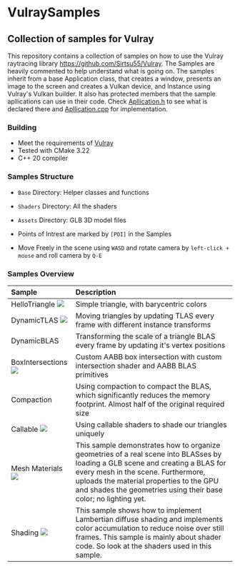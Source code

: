 # VulraySamples
## Collection of samples for Vulray

This repository contains a collection of samples on how to use the Vulray raytracing library 
https://github.com/Sirtsu55/Vulray. The Samples are heavily commented to help understand what is going on.
The samples inherit from a base Application class, that creates a window, presents an image to the screen and creates 
a Vulkan device, and Instance using Vulray's Vulkan builder. It also has protected members that 
the sample apllications can use in their code. Check [Apllication.h](https://github.com/Sirtsu55/VulraySamples/blob/master/Base/Application.h)
to see what is declared there and [Apllication.cpp](https://github.com/Sirtsu55/VulraySamples/blob/master/Base/Application.cpp) for implementation.

### Building
- Meet the requirements of [Vulray](https://github.com/Sirtsu55/Vulray)
- Tested with CMake 3.22
- C++ 20 compiler

### Samples Structure
- `Base` Directory: Helper classes and functions

- `Shaders` Directory: All the shaders 

- `Assets` Directory: GLB 3D model files

- Points of Intrest are marked by ```[POI]``` in the Samples

- Move Freely in the scene using `WASD` and rotate camera by `left-click + mouse` and roll camera by `Q-E`
### Samples Overview
| Sample		|  Description  |
|:----------	|:------------- |
| HelloTriangle <img src=https://user-images.githubusercontent.com/65868911/233778107-bcb63256-bec0-4502-895e-b8c23f61846d.png>| Simple triangle, with barycentric colors |
| DynamicTLAS  <img src=https://user-images.githubusercontent.com/65868911/233778012-5fe85298-39ac-4e98-95b8-7489657e76a2.png>| Moving triangles by updating TLAS every frame with different instance transforms |
| DynamicBLAS | Transforming the scale of a triangle BLAS every frame by updating it's vertex positions |
| BoxIntersections <img src=https://github.com/Sirtsu55/VulraySamples/assets/65868911/e1dba8a3-bf47-4315-ab60-72da16475c91> | Custom AABB box intersection with custom intersection shader and AABB BLAS primitives|
| Compaction | Using compaction to compact the BLAS, which significantly reduces the memory footprint. Almost half of the original required size |
| Callable <img src=https://github.com/Sirtsu55/VulraySamples/assets/65868911/64369c75-eb27-4ba1-ab10-8ce80f4e99c0>| Using callable shaders to shade our triangles uniquely |
| Mesh Materials <img src=https://user-images.githubusercontent.com/65868911/233778450-970dc17d-fa0e-42cc-8e20-f50312fdeb9d.png>| This sample demonstrates how to organize geometries of a real scene into BLASses by loading a GLB scene and creating a BLAS for every mesh in the scene. Furthermore, uploads the material properties to the GPU and shades the geometries using their base color; no lighting yet.|
| Shading	<img src=https://github.com/Sirtsu55/VulraySamples/assets/65868911/277e04f5-9a10-4c4e-8f42-043c7f4f74ba>| This sample shows how to implement Lambertian diffuse shading and implements color accumulation to reduce noise over still frames. This sample is mainly about shader code. So look at the shaders used in this sample. |

